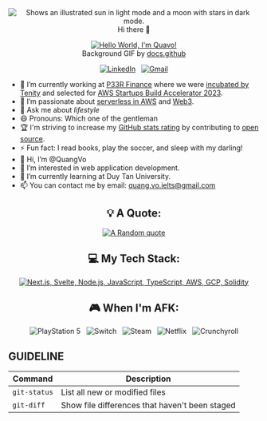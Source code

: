 <div align="center">
<picture>
  <source media="(prefers-color-scheme: dark)" srcset="https://user-images.githubusercontent.com/25423296/163456776-7f95b81a-f1ed-45f7-b7ab-8fa810d529fa.png">
  <source media="(prefers-color-scheme: light)" srcset="https://user-images.githubusercontent.com/25423296/163456779-a8556205-d0a5-45e2-ac17-42d089e3c3f8.png">
  <img alt="Shows an illustrated sun in light mode and a moon with stars in dark mode." src="https://user-images.githubusercontent.com/25423296/163456779-a8556205-d0a5-45e2-ac17-42d089e3c3f8.png">
</picture>
</div>


<div align="center">Hi there 👋

[![Hello World, I'm Quavo!](assets/header.gif)](https://github.com/gerworkspaces)  
Background GIF by [docs.github]([https://www.pinterest.com/pin/5277724550564022/](https://docs.github.com/en/get-started/writing-on-github/getting-started-with-writing-and-formatting-on-github/basic-writing-and-formatting-syntax))

[![LinkedIn](https://skillicons.dev/icons?i=linkedin)](https://www.linkedin.com/in/quang-vo-code/) &nbsp;
[![Gmail](https://skillicons.dev/icons?i=gmail)](https://mail.google.com/mail/u/0/#inbox)
  
</div>

-  🔭 I’m currently working at [P33R Finance](https://www.linkedin.com/company/p33r-finance/) where we were [incubated by Tenity](https://www.linkedin.com/posts/p33r-finance_tenity-invests-in-13-disruptive-early-stage-activity-7118550943268294656-cH__?utm_source=share&utm_medium=member_desktop) and selected for [AWS Startups Build Accelerator 2023](https://www.linkedin.com/posts/p33r-finance_p33r-awsbuildaccelerator-activity-7121072561857208320-U9f-?utm_source=share&utm_medium=member_desktop).
- 🌱 I’m passionate about [serverless in AWS](https://aws.amazon.com/serverless/) and [Web3](https://ethereum.org/en/web3/).
- 💬 Ask me about _lifestyle_
- 😄 Pronouns: Which one of the gentleman
- 🏆 I'm striving to increase my [GitHub stats rating](#🏆-my-stats) by contributing to [open source](https://opensource.com/resources/what-open-source).
- ⚡ Fun fact: I read books, play the soccer, and sleep with my darling!
- 👋 Hi, I’m @QuangVo
- 👀 I’m interested in web application development.
- 🌱 I’m currently learning at Duy Tan University.
- 📫 You can contact me by email: quang.vo.ielts@gmail.com

<div align="center">

## 💡 A Quote:

[![A Random quote](https://quotes-github-readme.vercel.app/api?type=horizontal&theme=dark)](https://github.com/piyushsuthar/github-readme-quotes)

## 💻 My Tech Stack:

[![Next.js, Svelte, Node.js, JavaScript, TypeScript, AWS, GCP, Solidity](https://skillicons.dev/icons?i=next,svelte,nodejs,js,ts,aws,gcp,solidity)](https://skillicons.dev)

## 🎮 When I'm AFK:

![PlayStation 5](https://img.shields.io/badge/Playstation%205-003791?style=for-the-badge&logo=playstation-5&logoColor=white) &nbsp;
![Switch](https://img.shields.io/badge/Switch-E60012?style=for-the-badge&logo=nintendo-switch&logoColor=white) &nbsp;
![Steam](https://img.shields.io/badge/steam-%23000000.svg?style=for-the-badge&logo=steam&logoColor=white) &nbsp;
![Netflix](https://img.shields.io/badge/Netflix-E50914?style=for-the-badge&logo=netflix&logoColor=white) &nbsp;
![Crunchyroll](https://img.shields.io/badge/Crunchyroll-F47521?style=for-the-badge&logo=crunchyroll&logoColor=white)

</div>
  
## **GUIDELINE**
|  Command       |     Description                                      |
|  ------------  |     ------------------------                         |
|  `git-status`  |     List all new or modified files                   |
|  `git-diff`    |     Show file differences that haven't been staged   |

<!---
gerworkspaces is a ✨ special ✨ repository because its `README.md` (this file) appears on your GitHub profile.
You can click the Preview link to take a look at your changes.
--->
